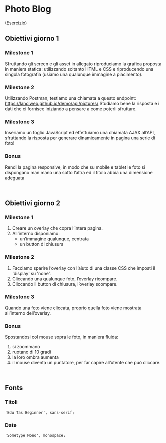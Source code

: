 # Photo Blog
(Esercizio)

## Obiettivi giorno 1

### Milestone 1
Sfruttando gli screen e gli asset in allegato riproduciamo la grafica proposta in maniera statica: utilizzando soltanto HTML e CSS e riproducendo una singola fotografia (usiamo una qualunque immagine a piacimento).

### Milestone 2
Utilizzando Postman, testiamo una chiamata a questo endpoint: https://lanciweb.github.io/demo/api/pictures/
Studiamo bene la risposta e i dati che ci fornisce iniziando a pensare a come poterli sfruttare.

### Milestone 3
Inseriamo un foglio JavaScript ed effettuiamo una chiamata AJAX all’API, sfruttando la risposta per generare dinamicamente in pagina una serie di foto!

### Bonus
Rendi la pagina responsive, in modo che su mobile e tablet le foto si dispongano man mano una sotto l’altra ed il titolo abbia una dimensione adeguata

<br>

## Obiettivi giorno 2

### Milestone 1
1. Creare un overlay che copra l’intera pagina.
2. All’interno disponiamo:
    * un’immagine qualunque, centrata
    * un button di chiusura

### Milestone 2
1. Facciamo sparire l’overlay con l’aiuto di una classe CSS che imposti il 'display' su 'none'.
2. Cliccando una qualunque foto, l’overlay ricompare.
3. Cliccando il button di chiusura, l’overlay scompare.

### Milestone 3
Quando una foto viene cliccata, proprio quella foto viene mostrata all’interno dell’overlay.

### Bonus
Spostandosi col mouse sopra le foto, in maniera fluida:
1. si zoommano
2. ruotano di 10 gradi
3. la loro ombra aumenta
4. il mouse diventa un puntatore, per far capire all’utente che può cliccare.

<br>

## Fonts

### Titoli
    'Edu Tas Beginner', sans-serif;

### Date
    'Sometype Mono', monospace;